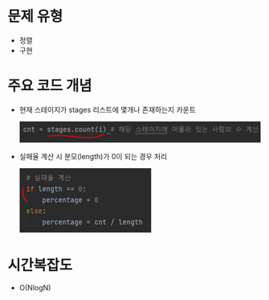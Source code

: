# 문제 유형 
- 정렬
- 구현

# 주요 코드 개념
- 현재 스테이지가 stages 리스트에 몇개나 존재하는지 카운트

    ![img_2.png](img_2.png)

- 실패율 계산 시 분모(length)가 0이 되는 경우 처리
    
    ![img_3.png](img_3.png)

# 시간복잡도
- O(NlogN)